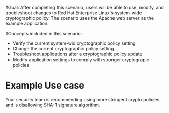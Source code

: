 ﻿#Goal:
After completing this scenario, users will be able to use, modify, and 
troubleshoot changes to Red Hat Enterprise Linux's system-wide cryptographic 
policy.  The scenario uses the Apache web server as the example application. 


#Concepts included in this scenario:

* Verify the current system-wid cryptographic policy setting
* Change the current cryptographic policy setting
* Troubleshoot applications after a cryptographic policy update
* Modify application settings to comply with stronger cryptograpic policies

# Example Use case 
Your security team is recommending using more stringent crypto policies and is disallowing SHA-1 signature algorithm. 

